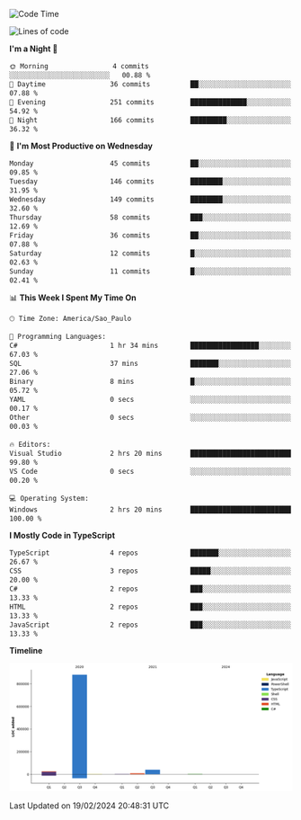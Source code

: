 <!--START_SECTION:waka-->
![Code Time](http://img.shields.io/badge/Code%20Time-2%2C305%20hrs%2014%20mins-blue)

![Lines of code](https://img.shields.io/badge/From%20Hello%20World%20I%27ve%20Written-958.6%20thousand%20lines%20of%20code-blue)

**I'm a Night 🦉** 

```text
🌞 Morning                4 commits           ░░░░░░░░░░░░░░░░░░░░░░░░░   00.88 % 
🌆 Daytime                36 commits          ██░░░░░░░░░░░░░░░░░░░░░░░   07.88 % 
🌃 Evening                251 commits         ██████████████░░░░░░░░░░░   54.92 % 
🌙 Night                  166 commits         █████████░░░░░░░░░░░░░░░░   36.32 % 
```
📅 **I'm Most Productive on Wednesday** 

```text
Monday                   45 commits          ██░░░░░░░░░░░░░░░░░░░░░░░   09.85 % 
Tuesday                  146 commits         ████████░░░░░░░░░░░░░░░░░   31.95 % 
Wednesday                149 commits         ████████░░░░░░░░░░░░░░░░░   32.60 % 
Thursday                 58 commits          ███░░░░░░░░░░░░░░░░░░░░░░   12.69 % 
Friday                   36 commits          ██░░░░░░░░░░░░░░░░░░░░░░░   07.88 % 
Saturday                 12 commits          █░░░░░░░░░░░░░░░░░░░░░░░░   02.63 % 
Sunday                   11 commits          █░░░░░░░░░░░░░░░░░░░░░░░░   02.41 % 
```


📊 **This Week I Spent My Time On** 

```text
🕑︎ Time Zone: America/Sao_Paulo

💬 Programming Languages: 
C#                       1 hr 34 mins        █████████████████░░░░░░░░   67.03 % 
SQL                      37 mins             ███████░░░░░░░░░░░░░░░░░░   27.06 % 
Binary                   8 mins              █░░░░░░░░░░░░░░░░░░░░░░░░   05.72 % 
YAML                     0 secs              ░░░░░░░░░░░░░░░░░░░░░░░░░   00.17 % 
Other                    0 secs              ░░░░░░░░░░░░░░░░░░░░░░░░░   00.03 % 

🔥 Editors: 
Visual Studio            2 hrs 20 mins       █████████████████████████   99.80 % 
VS Code                  0 secs              ░░░░░░░░░░░░░░░░░░░░░░░░░   00.20 % 

💻 Operating System: 
Windows                  2 hrs 20 mins       █████████████████████████   100.00 % 
```

**I Mostly Code in TypeScript** 

```text
TypeScript               4 repos             ███████░░░░░░░░░░░░░░░░░░   26.67 % 
CSS                      3 repos             █████░░░░░░░░░░░░░░░░░░░░   20.00 % 
C#                       2 repos             ███░░░░░░░░░░░░░░░░░░░░░░   13.33 % 
HTML                     2 repos             ███░░░░░░░░░░░░░░░░░░░░░░   13.33 % 
JavaScript               2 repos             ███░░░░░░░░░░░░░░░░░░░░░░   13.33 % 
```



**Timeline**

![Lines of Code chart](https://raw.githubusercontent.com/jonhoffmam/jonhoffmam/master/assets/bar_graph.png)


 Last Updated on 19/02/2024 20:48:31 UTC
<!--END_SECTION:waka-->
